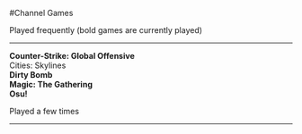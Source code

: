 #Channel Games

Played frequently (bold games are currently played)
*****
**Counter-Strike: Global Offensive**  
Cities: Skylines  
**Dirty Bomb**  
**Magic: The Gathering**  
**Osu!**  

Played a few times
*****
